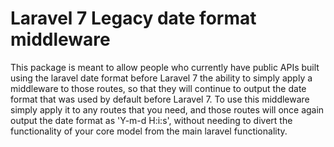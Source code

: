# Laravel 7 Legacy date format middleware

This package is meant to allow people who currently have public APIs built using the laravel date format before Laravel 7 the ability to simply apply a middleware to those routes, so that they will continue to output the date format that was used by default before Laravel 7. To use this middleware simply apply it to any routes that you need, and those routes will once again output the date format as 'Y-m-d H:i:s', without needing to divert the functionality of your core model from the main laravel functionality.
